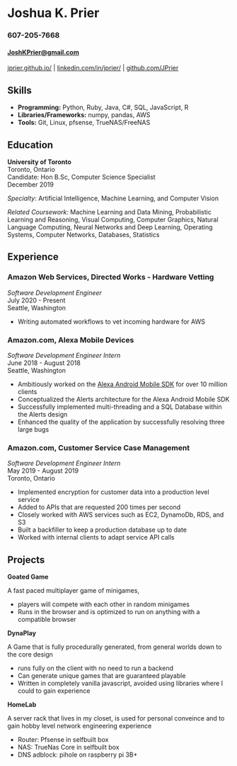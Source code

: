 # Joshua K. Prier                                                                         
### 607-205-7668
#### [JoshKPrier@gmail.com](mailto:JoshKPrier@gmail.com)

[jprier.github.io/](https://jprier.github.io/) | [linkedin.com/in/jprier/](https://www.linkedin.com/in/jprier/) | [github.com/JPrier](https://github.com/JPrier)

## Skills

  - **Programming:** Python, Ruby, Java, C#, SQL, JavaScript, R
  - **Libraries/Frameworks:** numpy, pandas, AWS
  - **Tools:** Git, Linux, pfsense, TrueNAS/FreeNAS

## Education

**University of Toronto**         
Toronto, Ontario  
Candidate: Hon B.Sc, Computer Science Specialist  
December 2019  

_Specialty_: Artificial Intelligence, Machine Learning, and Computer Vision

_Related Coursework:_  Machine Learning and Data Mining, Probabilistic Learning and Reasoning, Visual Computing, Computer Graphics, Natural Language Computing, Neural Networks and Deep Learning, Operating Systems, Computer Networks, Databases, Statistics

## Experience

### Amazon Web Services, Directed Works - Hardware Vetting  
 *Software Development Engineer*  
 July 2020 - Present  
 Seattle, Washington

- Writing automated workflows to vet incoming hardware for AWS

### Amazon.com, Alexa Mobile Devices  
 *Software Development Engineer Intern*  
 June 2018 - August 2018  
 Seattle, Washington

- Ambitiously worked on the [Alexa Android Mobile SDK](https://play.google.com/store/apps/details?id=com.amazon.dee.app) for over 10 million clients
- Conceptualized the Alerts architecture for the Alexa Android Mobile SDK
- Successfully implemented multi-threading and a SQL Database within the Alerts design
- Enhanced the quality of the application by successfully resolving three large bugs

### Amazon.com, Customer Service Case Management
  *Software Development Engineer Intern*  
  May 2019 - August 2019  
  Toronto, Ontario  
  
  - Implemented encryption for customer data into a production level service
  - Added to APIs that are requested 200 times per second
  - Closely worked with AWS services such as EC2, DynamoDb, RDS, and S3
  - Built a backfiller to keep a production database up to date
  - Worked with internal clients to adapt service API calls
  
## Projects

**Goated Game**

A fast paced multiplayer game of minigames,
 - players will compete with each other in random minigames
 - Runs in the browser and is optimized to run on anything with a compatible browser


**DynaPlay**

A Game that is fully procedurally generated, from general worlds down to the core design
- runs fully on the client with no need to run a backend
- Can generate unique games that are guaranteed playable
- Written in completely vanilla javascript, avoided using libraries where I could to gain experience


**HomeLab**

A server rack that lives in my closet, is used for personal conveince and to gain hobby level network engineering experience
 - Router: Pfsense in selfbuilt box
 - NAS: TrueNas Core in selfbuilt box
 - DNS adblock: pihole on raspberry pi 3B+
 

